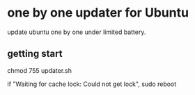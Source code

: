 # one by one updater for Ubuntu
update ubuntu one by one under limited battery.
## getting start
chmod 755 updater.sh

if "Waiting for cache lock: Could not get lock", sudo reboot
